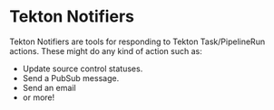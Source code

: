 # Tekton Notifiers

Tekton Notifiers are tools for responding to Tekton Task/PipelineRun actions. These might do any kind of action such as:

- Update source control statuses.
- Send a PubSub message.
- Send an email
- or more!
